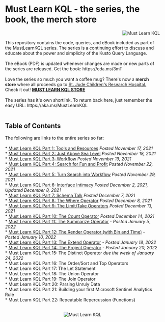 # Must Learn KQL - the series, the book, the merch store<br>
<p align="right"><img src="https://github.com/rod-trent/MustLearnKQL/blob/main/Series_Images/MustLearnKQLBannerSmallSmall.png" alt="Must Learn KQL"></center></p>
This repository contains the code, queries, and eBook included as part of the MustLearnKQL series. The series is a continuing effort to discuss and educate about the power and simplicity of the Kusto Query Language.<br><br>
The eBook (PDF) is updated whenever changes are made or new parts of the series are released. Get the book: https://cda.ms/3mT
<br><br>
Love the series so much you want a coffee mug? There's now a <b>merch store</b> where all proceeds go to <a href="https://cda.ms/3vg" target="_blank">St. Jude Children's Research Hospital.</a> Check it out! <b><a href="https://cda.ms/3Dy" target="_blank">MUST LEARN KQL STORE</a></b>
<br><br>
The series has it's own shortlink. To return back here, just remember the easy URL:  https://aka.ms/MustLearnKQL
<br><br>
<b><h2>Table of Contents</h2></b>
The following are links to the entire series so far:
<br><br>
* <a href="https://cda.ms/3fC" target="_blank">Must Learn KQL Part 1: Tools and Resources</a> <i>Posted November 17, 2021</i><br>
* <a href="https://cda.ms/3fD" target="_blank">Must Learn KQL Part 2: Just Above Sea Level</a> <i>Posted November 18, 2021</i><br>
* <a href="https://cda.ms/3fQ" target="_blank">Must Learn KQL Part 3: Workflow</a> <i>Posted November 19, 2021</i><br>
* <a href="https://cda.ms/3gH" target="_blank">Must Learn KQL Part 4: Search for Fun and Profit</a> <i>Posted November 22, 2021</i><br>
* <a href="https://cda.ms/3jm" target="_blank">Must Learn KQL Part 5: Turn Search into Workflow</a> <i>Posted November 29, 2021</i><br>
* <a href="https://cda.ms/3mc" target="_blank">Must Learn KQL Part 6: Interface Intimacy</a> <i>Posted December 2, 2021, Updated December 8, 2021</i><br>
* <a href="https://cda.ms/3pm" target="_blank">Must Learn KQL Part 7: Schema Talk</a> <i>Posted December 7, 2021</i><br>
* <a href="https://cda.ms/3qj" target="_blank">Must Learn KQL Part 8: The Where Operator</a> <i>Posted December 8, 2021</i><br>
* <a href="https://cda.ms/3s7" target="_blank">Must Learn KQL Part 9: The Limit/Take Operators</a> <i>Posted December 13, 2021</i><br>
* <a href="https://cda.ms/3sM" target="_blank">Must Learn KQL Part 10: The Count Operator</a> <i>Posted December 14, 2021</i><br>
* <a href="https://cda.ms/3yf" target="_blank">Must Learn KQL Part 11: The Summarize Operator</a> - <i>Posted January 5, 2022</i><br>
* <a href="https://cda.ms/3B9" target="_blank">Must Learn KQL Part 12: The Render Operator (with Bin and Time)</a> - <i>Posted January 10, 2022</i><br>
* <a href="https://cda.ms/3Dz" target="_blank">Must Learn KQL Part 13: The Extend Operator</a> - <i>Posted January 18, 2022</i><br>
* <a href="https://cda.ms/3G6" target="_blank">Must Learn KQL Part 14: The Project Operator</a> - <i>Posted January 20, 2022</i><br>
* Must Learn KQL Part 15: The Distinct Operator <i>due the week of January 24, 2022</i><br>
* Must Learn KQL Part 16: The Order/Sort and Top Operators<br>
* Must Learn KQL Part 17: The Let Statement<br>
* Must Learn KQL Part 18: The Union Operator<br>
* Must Learn KQL Part 19: The Join Operator<br>
* Must Learn KQL Part 20: Parsing Unruly Data<br>
* Must Learn KQL Part 21: Building your first Microsoft Sentinel Analytics Rule<br>
* Must Learn KQL Part 22: Repeatable Repercussion (Functions)
<br><br>
<p align="center"><img src="https://github.com/rod-trent/MustLearnKQL/blob/main/Series_Images/MustLearnKQLBannerMissionSmall.png" alt="Must Learn KQL"></center></p>
